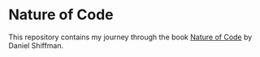 # Nature of Code

This repository contains my journey through the book [Nature of Code](https://natureofcode.com/) by Daniel Shiffman.
